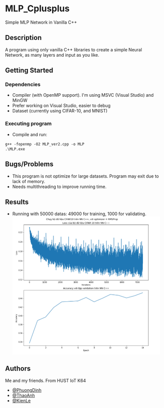 # MLP_Cplusplus
Simple MLP Network in Vanilla C++

## Description

A program using only vanilla C++ libraries to create a simple Neural Network, as many layers 
and input as you like.

## Getting Started

### Dependencies

* Compiler (with OpenMP support). I'm using MSVC (Visual Studio) and MinGW 
* Prefer working on Visual Studio, easier to debug
* Dataset (currently using CIFAR-10, and MNIST)

### Executing program

* Compile and run:
```
g++ -fopenmp -O2 MLP_ver2.cpp -o MLP
.\MLP.exe
```

## Bugs/Problems

* This program is not optimize for large datasets. Program may exit due to lack of memory.
* Needs multithreading to improve running time.

## Results

* Running with 50000 datas: 49000 for training, 1000 for validating.
![alt text](https://github.com/phuongdinhnguyen/MLP_Cplusplus/blob/main/results/Visualize_results.PNG?raw=false)

## Authors

Me and my friends. From HUST IoT K64
* [@PhuongDinh](https://github.com/phuongdinhnguyen)
* [@ThaoAnh](https://github.com/aquarter147)
* [@KienLe]()

